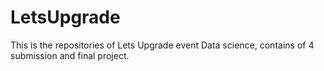 # LetsUpgrade
This is the repositories of Lets Upgrade event Data science, contains of 4 submission and final project.
